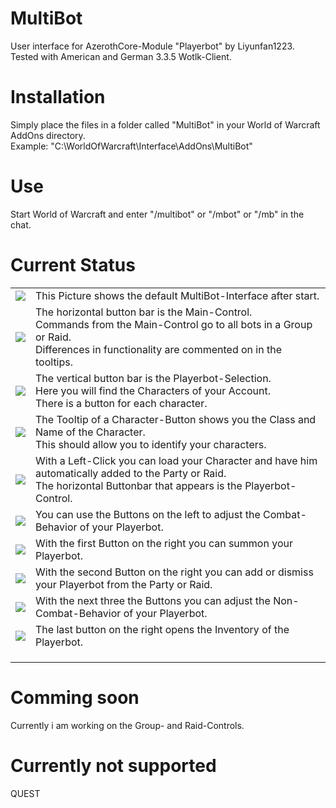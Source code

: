 # MultiBot
User interface for AzerothCore-Module "Playerbot" by Liyunfan1223.<br>
Tested with American and German 3.3.5 Wotlk-Client.
# Installation
Simply place the files in a folder called "MultiBot" in your World of Warcraft AddOns directory.<br>
Example: "C:\WorldOfWarcraft\Interface\AddOns\MultiBot"
# Use
Start World of Warcraft and enter "/multibot" or "/mbot" or "/mb" in the chat.
# Current Status
<table>
  <tr>
    <td><img src="https://github.com/Macx-Lio/MultiBot/blob/main/Screenshots/Handout-00-Start.png"></td>
    <td>
      This Picture shows the default MultiBot-Interface after start.<br>
    </td>
  </tr>
  <tr>
    <td><img src="https://github.com/Macx-Lio/MultiBot/blob/main/Screenshots/Handout-00-Main-Control.png"></td>
    <td>
      The horizontal button bar is the Main-Control.<br>
      Commands from the Main-Control go to all bots in a Group or Raid.<br>
      Differences in functionality are commented on in the tooltips.<br>
    </td>
  </tr>
  <tr>
    <td><img src="https://github.com/Macx-Lio/MultiBot/blob/main/Screenshots/Handout-00-Playerbots.png"></td>
    <td>
      The vertical button bar is the Playerbot-Selection.<br>
      Here you will find the Characters of your Account.<br>
      There is a button for each character.<br>
    </td>
  </tr>
  <tr>
    <td><img src="https://github.com/Macx-Lio/MultiBot/blob/main/Screenshots/Handout-00-Character-Info.png"></td>
    <td>
      The Tooltip of a Character-Button shows you the Class and Name of the Character.<br>
      This should allow you to identify your characters.<br>
    </td>
  </tr>
  <tr>
    <td><img src="https://github.com/Macx-Lio/MultiBot/blob/main/Screenshots/Handout-01-Playerbot-Online.png"></td>
    <td>
      With a Left-Click you can load your Character and have him automatically added to the Party or Raid.<br>
      The horizontal Buttonbar that appears is the Playerbot-Control.<br>
    </td>
  </tr>
  <tr>
    <td><img src="https://github.com/Macx-Lio/MultiBot/blob/main/Screenshots/Handout-01-Combat-Behaviour.png"></td>
    <td>
      You can use the Buttons on the left to adjust the Combat-Behavior of your Playerbot.<br>
    </td>
  </tr>
  <tr>
    <td><img src="https://github.com/Macx-Lio/MultiBot/blob/main/Screenshots/Handout-01-Summon.png"></td>
    <td>
      With the first Button on the right you can summon your Playerbot.<br>
    </td>
  </tr>
  <tr>
    <td><img src="https://github.com/Macx-Lio/MultiBot/blob/main/Screenshots/Handout-01-Group-And-Ungroup.png"></td>
    <td>
      With the second Button on the right you can add or dismiss your Playerbot from the Party or Raid.<br>
    </td>
  </tr>
  <tr>
    <td><img src="https://github.com/Macx-Lio/MultiBot/blob/main/Screenshots/Handout-01-Non-Combat-Behaviour.png"></td>
    <td>
      With the next three the Buttons you can adjust the Non-Combat-Behavior of your Playerbot.<br>
    </td>
  </tr>
  <tr>
    <td><img src="https://github.com/Macx-Lio/MultiBot/blob/main/Screenshots/Handout-01-Inventory.png"></td>
    <td>
      The last button on the right opens the Inventory of the Playerbot.<br>
    </td>
  </tr>
  <tr>
    <td></td>
    <td></td>
  </tr>
  <tr>
    <td></td>
    <td></td>
  </tr>
  <tr>
    <td></td>
    <td></td>
  </tr>
</table>

# Comming soon
Currently i am working on the Group- and Raid-Controls.

# Currently not supported
QUEST
